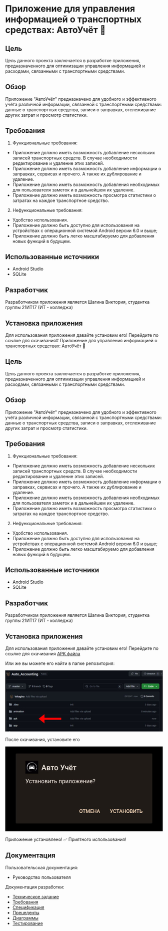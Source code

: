 # Приложение для управления информацией о транспортных средствах: АвтоУчёт :car:

## Цель 

Цель данного проекта заключается в разработке приложения, предназначенного для оптимизации управления информацией и расходами, связанными с транспортными средствами.

## Обзор 

Приложение "АвтоУчёт" предназначено для удобного и эффективного учёта различной информации, связанной с транспортными средствами: данные о транспортных средства, записи о заправках, отслеживание других затрат и просмотр статистики.

## Требования

1. Функциональные требования:
- Приложение должно иметь возможность добавление нескольких записей транспортных средств. В случае необходимости редактирование и удаление этих записей.
- Приложение должно иметь возможность добавление информации о заправках, сервисах и прочего. А также их дублирование и удаление.
- Приложение должно иметь возможность добавления необходимых для пользователя заметок и в дальнейшем их удаление.
- Приложение должно иметь возможность просмотра статистики о затратах на каждое транспортное средство.
2. Нефункциональные требования:
- Удобство использования.
- Приложение должно быть доступно для использования на устройствах с операционной системой Android версии 6.0 и выше;
- Приложение должно быть легко масштабируемо для добавления новых функций в будущем.

## Использованные источники 

- Android Studio
- SQLite

## Разработчик

Разработчиком приложения является Шагина Виктория, студентка группы 21ИТ17 (ИТ - колледжа) 

## Установка приложения 

Для использования приложения давайте установим его! Перейдите по ссылке для скачивания# Приложение для управления информацией о транспортных средствах: АвтоУчёт :car:

## Цель 

Цель данного проекта заключается в разработке приложения, предназначенного для оптимизации управления информацией и расходами, связанными с транспортными средствами.

## Обзор 

Приложение "АвтоУчёт" предназначено для удобного и эффективного учёта различной информации, связанной с транспортными средствами: данные о транспортных средства, записи о заправках, отслеживание других затрат и просмотр статистики.

## Требования

1. Функциональные требования:
- Приложение должно иметь возможность добавление нескольких записей транспортных средств. В случае необходимости редактирование и удаление этих записей.
- Приложение должно иметь возможность добавление информации о заправках, сервисах и прочего. А также их дублирование и удаление.
- Приложение должно иметь возможность добавления необходимых для пользователя заметок и в дальнейшем их удаление.
- Приложение должно иметь возможность просмотра статистики о затратах на каждое транспортное средство.
2. Нефункциональные требования:
- Удобство использования.
- Приложение должно быть доступно для использования на устройствах с операционной системой Android версии 6.0 и выше;
- Приложение должно быть легко масштабируемо для добавления новых функций в будущем.

## Использованные источники 

- Android Studio
- SQLite

## Разработчик

Разработчиком приложения является Шагина Виктория, студентка группы 21ИТ17 (ИТ - колледжа) 

## Установка приложения 

Для использования приложения давайте установим его! Перейдите по ссылке для скачивания [APK файла](https://github.com/Vshagina/Auto_Accounting/blob/master/apk/Auto_Accounting.apk)

Или же вы можете его найти в папке репозитория: 

![APK](https://github.com/Vshagina/Auto_Accounting/blob/master/animation/images/apk.jpg "APK")

После скачивания, установите его 

![APK](https://github.com/Vshagina/Auto_Accounting/blob/master/animation/images/apk_1.jpg "APK")

Приложение установлено! :white_check_mark: Приятного использования!

## Документация 

Пользовательская документация:

- Руководство пользователя 

Документация разработки:

- [Техническое задание](https://github.com/Vshagina/Auto_Accounting/wiki/1.-%D0%A2%D0%B5%D1%85%D0%BD%D0%B8%D1%87%D0%B5%D1%81%D0%BA%D0%BE%D0%B5-%D0%B7%D0%B0%D0%B4%D0%B0%D0%BD%D0%B8%D0%B5)
- [Требования](https://github.com/Vshagina/Auto_Accounting/wiki/2.-%D0%A2%D1%80%D0%B5%D0%B1%D0%BE%D0%B2%D0%B0%D0%BD%D0%B8%D1%8F)
- [Спецификация](https://github.com/Vshagina/Auto_Accounting/wiki/3.-%D0%A1%D0%BF%D0%B5%D1%86%D0%B8%D1%84%D0%B8%D0%BA%D0%B0%D1%86%D0%B8%D1%8F)
- [Прецеденты](https://github.com/Vshagina/Auto_Accounting/wiki/4.-%D0%9F%D1%80%D0%B5%D1%86%D0%B5%D0%B4%D0%B5%D0%BD%D1%82%D1%8B)
- [Диаграммы](https://github.com/Vshagina/Auto_Accounting/wiki/6.-%D0%94%D0%B8%D0%B0%D0%B3%D1%80%D0%B0%D0%BC%D0%BC%D1%8B)
- [Тестирование](https://github.com/Vshagina/Auto_Accounting/wiki/7.-%D0%A2%D0%B5%D1%81%D1%82%D0%B8%D1%80%D0%BE%D0%B2%D0%B0%D0%BD%D0%B8%D0%B5)
